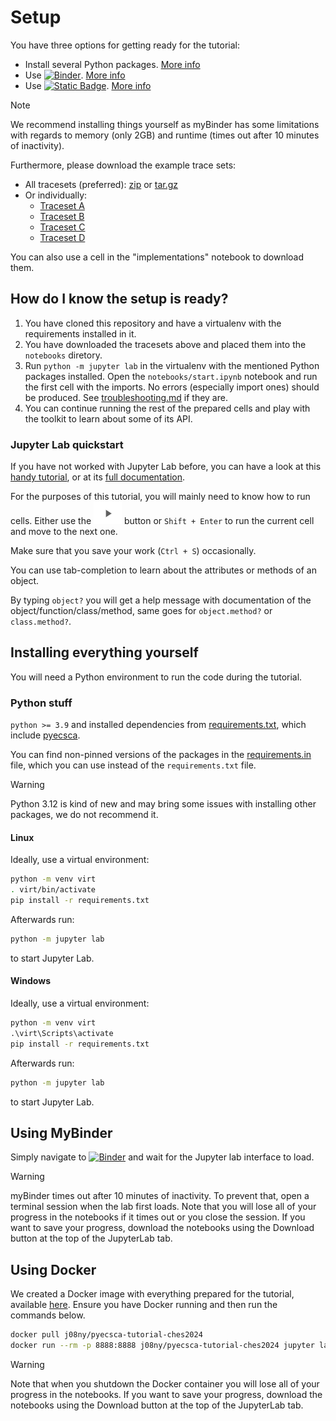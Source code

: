 # Setup

You have three options for getting ready for the tutorial:
 - Install several Python packages. [More info](#installing-everything-yourself)
 - Use [![Binder](https://mybinder.org/badge_logo.svg)](https://mybinder.org/v2/gh/J08nY/pyecsca-tutorial-ches2024/HEAD). [More info](#using-mybinder)
 - Use [![Static Badge](https://img.shields.io/badge/docker-available-blue?logo=docker)](https://hub.docker.com/r/j08ny/pyecsca-tutorial-ches2024). [More info](#using-docker)

> [!NOTE]
> We recommend installing things yourself as myBinder has some limitations
> with regards to memory (only 2GB) and runtime (times out after 10 minutes of inactivity).

Furthermore, please download the example trace sets:
 - All tracesets (preferred): [zip](https://neuromancer.sk/static/traces.zip) or [tar.gz](https://neuromancer.sk/static/traces.tar.gz)
 - Or individually:
   - [Traceset A](https://neuromancer.sk/static/traces_A.pickle)
   - [Traceset B](https://neuromancer.sk/static/traces_B.pickle)
   - [Traceset C](https://neuromancer.sk/static/traces_C.pickle)
   - [Traceset D](https://neuromancer.sk/static/traces_D.pickle)

You can also use a cell in the "implementations" notebook to download them.

## How do I know the setup is ready?

1. You have cloned this repository and have a virtualenv with the requirements installed in it.
2. You have downloaded the tracesets above and placed them into the `notebooks` diretory.
3. Run `python -m jupyter lab` in the virtualenv with the mentioned Python packages installed. Open the
   `notebooks/start.ipynb` notebook and run the first cell with the imports.
   No errors (especially import ones) should be produced. See [troubleshooting.md](troubleshooting.md) if they are.
4. You can continue running the rest of the prepared cells and play with the toolkit to
   learn about some of its API.


### Jupyter Lab quickstart

If you have not worked with Jupyter Lab before,
 you can have a look at this [handy tutorial](https://justinbois.github.io/bootcamp/2020_fsri/lessons/l01_welcome.html#Launching-a-Jupyter-notebook),
 or at its [full documentation](https://jupyterlab.readthedocs.io/en/stable/user/interface.html).

For the purposes of this tutorial, you will mainly need to know how to run cells.
Either use the ![](notebooks/img/play.png) button or `Shift + Enter` to run the current cell and move to the next one.

Make sure that you save your work (`Ctrl + S`) occasionally.

You can use tab-completion to learn about the attributes or methods of an object.

By typing `object?` you will get a help message with documentation of the object/function/class/method, same
goes for `object.method?` or `class.method?`.

## Installing everything yourself

You will need a Python environment to run the code during the tutorial.

### Python stuff

`python >= 3.9` and installed dependencies from [requirements.txt](/requirements.txt), which
include [pyecsca](https://pyecsca.org).

You can find non-pinned versions of the packages in the [requirements.in](/requirements.in) file, which
you can use instead of the `requirements.txt` file.

> [!WARNING]
> Python 3.12 is kind of new and may bring some issues with installing other packages, we do not recommend it.

#### Linux

Ideally, use a virtual environment:

```bash
python -m venv virt
. virt/bin/activate
pip install -r requirements.txt
```

Afterwards run:
```bash
python -m jupyter lab
```
to start Jupyter Lab.

#### Windows

Ideally, use a virtual environment:

```bat
python -m venv virt
.\virt\Scripts\activate
pip install -r requirements.txt
```

Afterwards run:
```bat
python -m jupyter lab
```
to start Jupyter Lab.

## Using MyBinder

Simply navigate to [![Binder](https://mybinder.org/badge_logo.svg)](https://mybinder.org/v2/gh/J08nY/pyecsca-tutorial-ches2024/HEAD)
and wait for the Jupyter lab interface to load.

> [!WARNING]
> myBinder times out after 10 minutes of inactivity. To prevent that, open a terminal session when the lab first loads.
> Note that you will lose all of your progress in the notebooks if it times out or you close the session.
> If you want to save your progress, download the notebooks using the Download button at the top of the JupyterLab tab.

## Using Docker

We created a Docker image with everything prepared for the tutorial, available [here](https://hub.docker.com/r/j08ny/pyecsca-tutorial-ches2024).
Ensure you have Docker running and then run the commands below.

```bash
docker pull j08ny/pyecsca-tutorial-ches2024
docker run --rm -p 8888:8888 j08ny/pyecsca-tutorial-ches2024 jupyter lab --ip 0.0.0.0
```

> [!WARNING]
> Note that when you shutdown the Docker container you will lose all of your progress in the notebooks.
> If you want to save your progress, download the notebooks using the Download button at the top of the JupyterLab tab.
